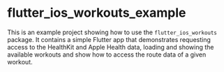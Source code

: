 # flutter_ios_workouts_example
This is an example project showing how to use the `flutter_ios_workouts` package.
It contains a simple Flutter app that demonstrates requesting access to the HealthKit and Apple Health data, loading and showing the available workouts
and show how to access the route data of a given workout.

